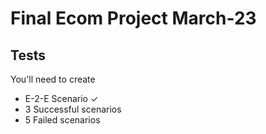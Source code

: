 # Final Ecom Project March-23

## Tests

You'll need to create

- E-2-E Scenario ✓
- 3 Successful scenarios
- 5 Failed scenarios